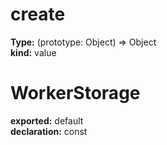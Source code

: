 # create        
  
**Type:** (prototype: Object) => Object        
**kind:** value        
  
  
  
# WorkerStorage      
  
**exported:** default      
**declaration:** const      
  
  
  
